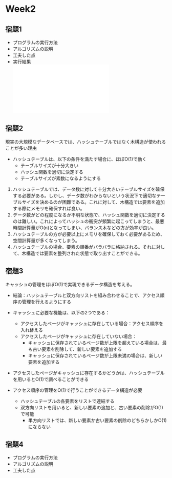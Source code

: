 # Week2

## 宿題1
- プログラムの実行方法
- アルゴリズムの説明
- 工夫した点
- 実行結果   
![task1_result](STEP2023_Week2_homework/step2023_week2_hash_table.pdf)

## 宿題2
現実の大規模なデータベースでは、ハッシュテーブルではなく木構造が使われることが多い理由

- ハッシュテーブルは、以下の条件を満たす場合に、ほぼO(1)で動く
    - テーブルサイズが十分大きい
    - ハッシュ関数を適切に決定する
    - テーブルサイズが素数になるようにする


1. ハッシュテーブルでは、データ数に対して十分大きいテーブルサイズを確保する必要がある。しかし、データ数がわからないという状況下で適切なテーブルサイズを決めるのが困難である。これに対して、木構造では要素を追加する際にメモリを確保すれば良い。
2. データ数がどの程度になるか不明な状態で、ハッシュ関数を適切に決定するのは難しい。これによってハッシュの衝突が頻繁に起こってしまうと、最悪時間計算量がO(n)となってしまい、バランス木などの方が効率が良い。
3. ハッシュテーブルの方が必要以上にメモリを確保しておく必要があるため、空間計算量が多くなってしまう。
4. ハッシュテーブルの場合、要素の順番がバラバラに格納される。それに対して、木構造では要素を整列された状態で取り出すことができる。


## 宿題3

キャッシュの管理をほぼO(1)で実現できるデータ構造を考える。

- 結論：ハッシュテーブルと双方向リストを組み合わせることで、アクセス順序の管理を行えるようにする

- キャッシュに必要な機能は、以下の2つである：
    - アクセスしたページがキャッシュに存在している場合：アクセス順序を入れ替える
    - アクセスしたページがキャッシュに存在していない場合：
        - キャッシュに保存されているページ数が上限を超えている場合は、最も古い要素を削除して、新しい要素を追加する
        - キャッシュに保存されているページ数が上限未満の場合は、新しい要素を追加する
      
- アクセスしたページがキャッシュに存在するかどうかは、ハッシュテーブルを用いるとO(1)で調べることができる
- アクセス順序の管理をO(1)で行うことができるデータ構造が必要
    - ハッシュテーブルの各要素をリストで連結する
    - 双方向リストを用いると、新しい要素の追加と、古い要素の削除がO(1)で可能
        - 単方向リストでは、新しい要素か古い要素の削除のどちらかしかO(1)にならない             

## 宿題4
- プログラムの実行方法
- アルゴリズムの説明
- 工夫した点
